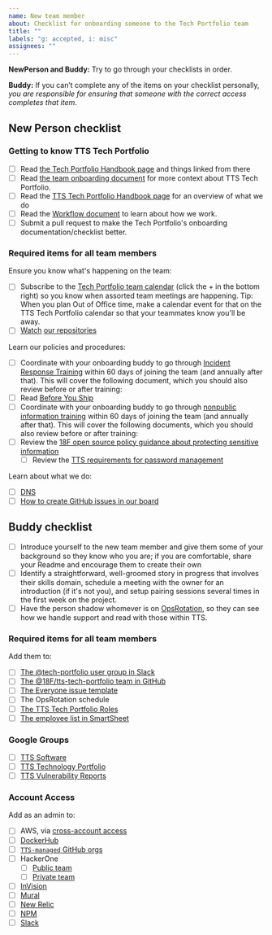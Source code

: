 ```yaml
---
name: New team member
about: Checklist for onboarding someone to the Tech Portfolio team
title: ""
labels: "g: accepted, i: misc"
assignees: ""
---
```


**NewPerson and Buddy:** Try to go through your checklists in order.

**Buddy:** If you can’t complete any of the items on your checklist personally, _you are responsible for ensuring that someone with the correct access completes that item_.

## New Person checklist

### Getting to know TTS Tech Portfolio

- [ ] Read [the Tech Portfolio Handbook page](https://handbook.tts.gsa.gov/tech-portfolio/) and things linked from there
- [ ] Read [the team onboarding document](https://github.com/18F/tts-tech-portfolio/blob/master/how_we_work/onboarding.md) for more context about TTS Tech Portfolio.
- [ ] Read the [TTS Tech Portfolio Handbook page](https://handbook.tts.gsa.gov/tech-portfolio/) for an overview of what we do
- [ ] Read the [Workflow document](https://github.com/18F/tts-tech-portfolio/blob/master/how_we_work/workflow.md) to learn about how we work.
- [ ] Submit a pull request to make the Tech Portfolio's onboarding documentation/checklist better.

### Required items for all team members

Ensure you know what's happening on the team:

- [ ] Subscribe to the [Tech Portfolio team calendar](https://calendar.google.com/calendar?cid=Z3NhLmdvdl82aDI5YnF1ZGx0NGVoZTVzOWswOGlmdGZxMEBncm91cC5jYWxlbmRhci5nb29nbGUuY29t) (click the + in the bottom right) so you know when assorted team meetings are happening. Tip: When you plan Out of Office time, make a calendar event for that on the TTS Tech Portfolio calendar so that your teammates know you'll be away.
- [ ] [Watch](https://docs.github.com/en/github/managing-subscriptions-and-notifications-on-github/viewing-your-subscriptions#configuring-your-watch-settings-for-an-individual-repository) [our repositories](https://github.com/18F/tts-tech-portfolio/blob/master/how_we_work/github.md)

Learn our policies and procedures:

- [ ] Coordinate with your onboarding buddy to go through [Incident Response Training](https://docs.google.com/presentation/d/1AZjQE8zBzMRWZIFUuJPkJLted1ykGtALrLPoPRx5Vls/edit#slide=id.p) within 60 days of joining the team (and annually after that). This will cover the following document, which you should also review before or after training:
- [ ] Read [Before You Ship](https://before-you-ship.18f.gov/)
- [ ] Coordinate with your onboarding buddy to go through [nonpublic information training](https://docs.google.com/presentation/d/1rXSZZ0t0kadsoP1EMJoM0T7ROkGD3Pr5wojWnf2GksI/edit#slide=id.g1a2cf8d6b3_0_273) within 60 days of joining the team (and annually after that). This will cover the following documents, which you should also review before or after training:
- [ ] Review the [18F open source policy guidance about protecting sensitive information](https://github.com/18F/open-source-policy/blob/master/practice.md#protecting-sensitive-information)
  - [ ] Review the [TTS requirements for password management](https://handbook.tts.gsa.gov/password-requirements/)

Learn about what we do:

- [ ] [DNS](https://github.com/18F/dns)
- [ ] [How to create GitHub issues in our board](https://docs.google.com/presentation/d/1q8aCGgzBfP9B8yJrMHfavTwAYPupgdT94ktGPsHzjVU/edit)

## Buddy checklist

- [ ] Introduce yourself to the new team member and give them some of your background so they know who you are; if you are comfortable, share your Readme and encourage them to create their own
- [ ] Identify a straightforward, well-groomed story in progress that involves their skills domain, schedule a meeting with the owner for an introduction (if it's not you), and setup pairing sessions several times in the first week on the project.
- [ ] Have the person shadow whomever is on [OpsRotation](https://github.com/18F/tts-tech-portfolio/blob/master/how_we_work/ops_rotation.md), so they can see how we handle support and read with those within TTS.

### Required items for all team members

Add them to:

- [ ] [The @tech-portfolio user group in Slack](https://get.slack.help/hc/en-us/articles/212906697-User-Groups#edit-a-user-group)
- [ ] [The @18F/tts-tech-portfolio team in GitHub](https://github.com/orgs/18F/teams/tts-tech-portfolio/members)
- [ ] [The Everyone issue template](https://github.com/18F/tts-tech-portfolio/blob/master/.github/ISSUE_TEMPLATE/everyone.md)
- [ ] The OpsRotation schedule
- [ ] [The TTS Tech Portfolio Roles](https://github.com/18F/tts-tech-portfolio/blob/master/how_we_work/roles.md)
- [ ] [The employee list in SmartSheet](https://app.smartsheet.com/sheets/Q2CgG9V897x8rRmv8XhGGjrhFRxVVqgVx5hCmW41?view=grid)

### Google Groups

- [ ] [TTS Software](https://groups.google.com/a/gsa.gov/forum/#!managemembers/tts-software/add)
- [ ] [TTS Technology Portfolio](https://groups.google.com/a/gsa.gov/forum/#!managemembers/devops/add)
- [ ] [TTS Vulnerability Reports](https://groups.google.com/a/gsa.gov/forum/#!managemembers/tts-vulnerability-reports/add)

### Account Access

Add as an admin to:

- [ ] AWS, via [cross-account access](https://github.com/18F/aws-admin#cross-account-access)
- [ ] [DockerHub](https://hub.docker.com/orgs/18fgsa)
- [ ] [`TTS-managed` GitHub orgs](https://handbook.tts.gsa.gov/github/#organizations)
- [ ] HackerOne
  - [ ] [Public team](https://hackerone.com/tts/team_members)
  - [ ] [Private team](https://hackerone.com/tts-private/team_members)
- [ ] [InVision](https://gsa.invisionapp.com/d/main?origin=v7#/company/members)
- [ ] [Mural](https://app.mural.co/t/gsa6/settings/members)
- [ ] [New Relic](https://account.newrelic.com/accounts/562946/users)
- [ ] [NPM](https://www.npmjs.com/settings/18f/members)
- [ ] [Slack](https://handbook.tts.gsa.gov/tools/slack/user-management/#offboarding)
